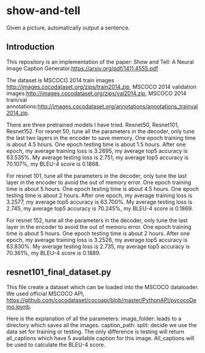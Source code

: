 # show-and-tell
Given a picture, automatically output a sentence.

## Introduction
This repository is an implementation of the paper: Show and Tell: A Neural Image Caption Generator.https://arxiv.org/pdf/1411.4555.pdf

The dataset is MSCOCO 2014 train images http://images.cocodataset.org/zips/train2014.zip, MSCOCO 2014 validation images:http://images.cocodataset.org/zips/val2014.zip, MSCOCO 2014 train/val annotations:http://images.cocodataset.org/annotations/annotations_trainval2014.zip.

There are three pretrained models I have tried. Resnet50, Resnet101, Resnet152. 
For resnet 50, tune all the parameters in the decoder, only tune the last two layers in the encoder to save memory. One epoch training time is about 4.5 hours. One epoch testing time is about 1.5 hours. After one epoch, my average training loss is 3.2695, my average top5 accuracy is 63.535%. My average testing loss is 2.751, my average top5 accuracy is 70.107%, my BLEU-4 score is 0.1868. 

For resnet 101, tune all the parameters in the decoder, only tune the last layer in the encoder to avoid the out of memory error. One epoch training time is about 5 hours. One epoch testing time is about 4.5 hours. One epoch testing time is about 2 hours. After one epoch, my average training loss is 3.2577, my average top5 accuracy is 63.700%. My average testing loss is 2.745, my average top5 accuracy is 70.245%, my BLEU-4 score is 0.1869. 

For resnet 152, tune all the parameters in the decoder, only tune the last layer in the encoder to avoid the out of memoru error. One epoch training time is about 5 hours. One epoch testing time is about 2 hours. After one epoch, my average training loss is 3.2526, my average top5 accuracy is 63.830%. My average testing loss is 2.735, my average top5 accuracy is 70.361%, my BLEU-4 score is 0.1889. 

## resnet101_final_dataset.py
This file create a dataset which can be loaded into the MSCOCO dataloader. We used official MSCOCO API, https://github.com/cocodataset/cocoapi/blob/master/PythonAPI/pycocoDemo.ipynb.

Here is the explanation of all the parameters:
image_folder: leads to a directory which saves all the images.
caption_path: 
split: decide we use the data set for training or testing. The only difference is testing will return all_captions which have 5 available caption for this image. All_captions will be used to calculate the BLEU-4 score.

